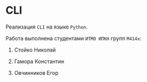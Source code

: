 # CLI
Реализация `CLI` на языке `Python`.

Работа выполнена студентами `ИТМО ИПКН` групп `M414x`:

1. Стойко Николай

2. Гамора Константин

3. Овчинников Егор
